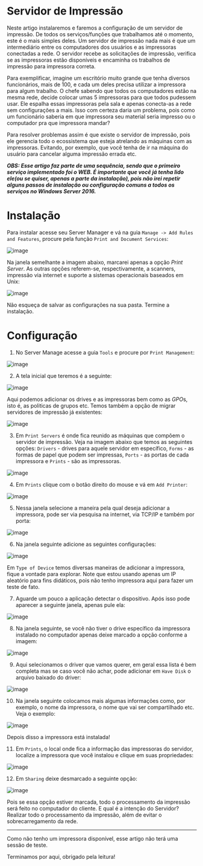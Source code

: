 # Servidor de Impressão

Neste artigo instalaremos e faremos a configuração de um servidor de impressão. De todos os serviços/funções que trabalhamos até o momento, este é o mais simples deles. Um servidor de impressão nada mais é que um intermediário entre os computadores dos usuários e as impressoras conectadas a rede. O servidor recebe as solicitações de impressão, verifica se as impressoras estão disponíveis e encaminha os trabalhos de impressão para impressora correta. 

Para exemplificar, imagine um escritório muito grande que tenha diversos funcionários, mais de 100, e cada um deles precisa utilizar a impressora para algum trabalho. O chefe sabendo que todos os computadores estão na mesma rede, decide colocar umas 5 impressoras para que todos pudessem usar. Ele espalha essas impressoras pela sala e apenas conecta-as a rede sem configurações a mais. Isso com certeza daria um problema, pois como um funcionário saberia em que impressora seu material seria impresso ou o computador pra que impressora mandar?

Para resolver problemas assim é que existe o servidor de impressão, pois ele gerencia todo o ecossistema que esteja atrelando as máquinas com as impressoras. Evitando, por exemplo, que você tenha de ir na máquina do usuário para cancelar alguma impressão errada etc.

***OBS: Esse artigo faz parte de uma sequência, sendo que o primeiro serviço implementado foi o WEB. É importante que você já tenha lido ele(ou se quiser, apenas a parte da instalação), pois não irei repetir alguns passos de instalação ou configuração comuns a todos os serviços no Windows Server 2016.***


# Instalação

Para instalar acesse seu Server Manager e vá na guia `Manage -> Add Rules and Features`, procure pela função `Print and Document Services`:

![image](https://github.com/wendersoon/WindowsServer/assets/104470835/726bb3b5-b560-4ec0-b1ef-d4183737c5f4)

Na janela semelhante a imagem abaixo, marcarei apenas a opção *Print Server*. As outras opções referem-se, respectivamente, a scanners, impressão via internet e suporte a sistemas operacionais baseados em Unix:

![image](https://github.com/wendersoon/WindowsServer/assets/104470835/348792b2-4cfa-451b-8ec7-8f430c540d03)

Não esqueça de salvar as configurações na sua pasta. Termine a instalação.

# Configuração


1. No Server Manage acesse a guia `Tools` e procure por `Print Management`:

![image](https://github.com/wendersoon/WindowsServer/assets/104470835/cc07ed39-9b92-4c5b-a8c4-c0972e758a84)

2. A tela inicial que teremos é a seguinte:

![image](https://github.com/wendersoon/WindowsServer/assets/104470835/0d318ae1-0a38-4628-8f46-4ddc560ee947)

Aqui podemos adicionar os drives e as impressoras bem como as *GPO*s, isto é, as politicas de grupos etc. Temos também a opção de migrar servidores de impressão já existentes:

![image](https://github.com/wendersoon/WindowsServer/assets/104470835/8b9dac93-c3a9-44da-884a-9675580a0162)

3. Em `Print Servers` é onde fica reunido as máquinas que compõem o servidor de impressão. Veja na imagem abaixo que temos as seguintes opções: `Drivers` - drives para aquele servidor em específico, `Forms` - as formas de papel que podem ser impressas, `Ports` - as portas de cada impressora e `Prints` - são as impressoras.

![image](https://github.com/wendersoon/WindowsServer/assets/104470835/2bb3f356-8019-44e7-ad4b-5c1c71c5dbcf)

4. Em `Prints` clique com o botão direito do mouse e vá em `Add Printer`:

![image](https://github.com/wendersoon/WindowsServer/assets/104470835/92791b9c-3048-4f46-949f-e3974412e3dd)


5. Nessa janela selecione a maneira pela qual deseja adicionar a impressora, pode ser via pesquisa na internet, via TCP/IP e também por porta:

![image](https://github.com/wendersoon/WindowsServer/assets/104470835/93f54852-c02f-4495-aee3-710e44a5ec4b)

6. Na janela seguinte adicione as seguintes configurações:

![image](https://github.com/wendersoon/WindowsServer/assets/104470835/bbdc4d3c-f057-4416-861d-a5dd3bcc8828)

Em `Type of Device` temos diversas maneiras de adicionar a impressora, fique a vontade para explorar. Note que estou usando apenas um IP aleatório para fins didáticos, pois não tenho impressora aqui para fazer um teste de fato.

7. Aguarde um pouco a aplicação detectar o dispositivo. Após isso pode aparecer a seguinte janela, apenas pule ela:

![image](https://github.com/wendersoon/WindowsServer/assets/104470835/ef1d9d1a-2f8c-43d7-ab0f-4ec30447d153)

8. Na janela seguinte, se você não tiver o drive específico da impressora instalado no computador apenas deixe marcado a opção conforme a imagem:

![image](https://github.com/wendersoon/WindowsServer/assets/104470835/6f1b0d98-d58a-4563-99df-b80011ee05fd)

9. Aqui selecionamos o driver que vamos querer, em geral essa lista é bem completa mas se caso você não achar, pode adicionar em `Have Disk` o arquivo baixado do driver:

![image](https://github.com/wendersoon/WindowsServer/assets/104470835/84327685-d28c-436b-9005-dc5b6d53321b)

10. Na janela seguinte colocamos mais algumas informações como, por exemplo, o nome da impressora, o nome que vai ser compartilhado etc. Veja o exemplo:

![image](https://github.com/wendersoon/WindowsServer/assets/104470835/578364d4-e887-45b3-84a2-3c5a57e38383)

Depois disso a impressora está instalada!

11. Em `Prints`, o local onde fica a informação das impressoras do servidor, localize a impressora que você instalou e clique em suas propriedades:

![image](https://github.com/wendersoon/WindowsServer/assets/104470835/8b54bf11-f32d-414b-a0fd-f6bc84b86265)

12. Em `Sharing` deixe desmarcado a seguinte opção:

![image](https://github.com/wendersoon/WindowsServer/assets/104470835/c3eae929-39b0-4bab-90e7-7652cc7de3c1)

Pois se essa opção estiver marcada, todo o processamento da impressão será feito no computador do cliente. E qual é a intenção do Servidor? Realizar todo o processamento da impressão, além de evitar o sobrecarregamento da rede.

---

Como não tenho um impressora disponível, esse artigo não terá uma sessão de teste.

Terminamos por aqui, obrigado pela leitura!



